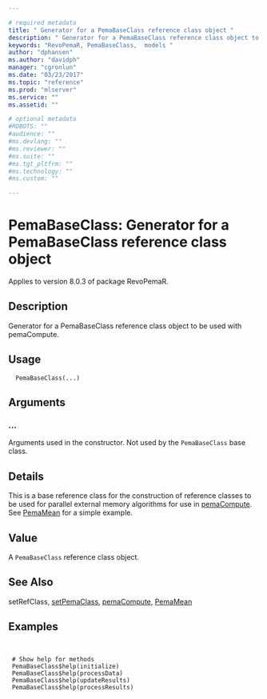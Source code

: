 ```yaml
--- 

# required metadata 
title: " Generator for a PemaBaseClass reference class object " 
description: " Generator for a PemaBaseClass reference class object to be used with pemaCompute. " 
keywords: "RevoPemaR, PemaBaseClass,  models " 
author: "dphansen"
ms.author: "davidph" 
manager: "cgronlun" 
ms.date: "03/23/2017" 
ms.topic: "reference" 
ms.prod: "mlserver" 
ms.service: "" 
ms.assetid: "" 

# optional metadata 
#ROBOTS: "" 
#audience: "" 
#ms.devlang: "" 
#ms.reviewer: "" 
#ms.suite: "" 
#ms.tgt_pltfrm: "" 
#ms.technology: "" 
#ms.custom: "" 

--- 
```



 # PemaBaseClass:  Generator for a PemaBaseClass reference class object 

 Applies to version 8.0.3 of package RevoPemaR.

 ## Description

Generator for a PemaBaseClass reference class object to be used with pemaCompute.


 ## Usage

```   
  PemaBaseClass(...)

```


 ## Arguments



 ###  ...
  Arguments used in the constructor. Not used by the `PemaBaseClass` base class.  



 ## Details

This is a base reference class for the construction of reference classes
to be used for parallel external memory algorithms for use in
[pemaCompute](pemacompute.md). See [PemaMean](pemamean.md) for a simple
example.


 ## Value

A `PemaBaseClass` reference class object.








 ## See Also

setRefClass,
[setPemaClass](setpemaclass.md),
[pemaCompute](pemacompute.md),
[PemaMean](pemamean.md)


 ## Examples

 ```


  # Show help for methods
  PemaBaseClass$help(initialize)
  PemaBaseClass$help(processData)
  PemaBaseClass$help(updateResults)
  PemaBaseClass$help(processResults)
```





